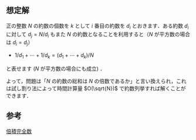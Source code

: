 想定解
-----

正の整数 $N$ の約数の個数を $k$ として $i$ 番目の約数を $d_i$ とおきます．ある約数 $d_i$ に対して $d_j = N / d_i$ もまた $N$ の約数となることを利用すると（$N$ が平方数の場合は $d_i = d_j$）

- $1/d_1 + \cdots + 1/d_k = (d_1 + \cdots + d_k) / N$

と表せます ($N$ が平方数の場合にも成立) ．

よって，問題は「$N$ の約数の総和は $N$ の倍数であるか」と言い換えられ，これは試し割り法によって時間計算量 $O(\sqrt{N})$ で約数列挙すれば解くことができます．

参考
-----

[倍積完全数](https://ja.wikipedia.org/wiki/%E5%80%8D%E7%A9%8D%E5%AE%8C%E5%85%A8%E6%95%B0)
